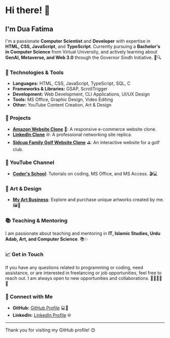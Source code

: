 # Hi there! 👋

## I'm Dua Fatima

I'm a passionate **Computer Scientist** and **Developer** with expertise in **HTML, CSS, JavaScript**, and **TypeScript**. Currently pursuing a **Bachelor's in Computer Science** from Virtual University, and actively learning about **GenAI, Metaverse, and Web 3.0** through the Governor Sindh Initiative. 🚀🔍

### 🔧 Technologies & Tools

- **Languages:** HTML, CSS, JavaScript, TypeScript, SQL, C
- **Frameworks & Libraries:** GSAP, ScrollTrigger
- **Development:** Web Development, CLI Applications, UI/UX Design
- **Tools:** MS Office, Graphic Design, Video Editing
- **Other:** YouTube Content Creation, Art & Design

### 🌟 Projects

- **[Amazon Website Clone](#)** 🛒: A responsive e-commerce website clone.
- **[LinkedIn Clone](#)** 🌐: A professional networking site replica.
- **[Sidcup Family Golf Website Clone](#)** ⛳: An interactive website for a golf club.

### 🎥 YouTube Channel

- **[Coder's School](https://www.youtube.com/channel/UCeZpinT3OCDGkFZ4HBGlIQw)**: Tutorials on coding, MS Office, and MS Access. 🎬💻

### 🎨 Art & Design

- **[My Art Business](#)**: Explore and purchase unique artworks created by me. 🖼️🎨

### 📚 Teaching & Mentoring

I am passionate about teaching and mentoring in **IT, Islamic Studies, Urdu Adab, Art, and Computer Science**. 📚✨

### 📈 Get in Touch

If you have any questions related to programming or coding, need assistance, or are interested in freelancing or job opportunities, feel free to reach out. I am always open to new opportunities and collaborations. 🤔💬📩🤝🌟

### 🔗 Connect with Me

- **GitHub:** [GitHub Profile](https://github.com/your-username) 💻📂
- **LinkedIn:** [LinkedIn Profile](https://www.linkedin.com/in/dua-fatima-906208258/) 🌐

---

Thank you for visiting my GitHub profile! 😊

